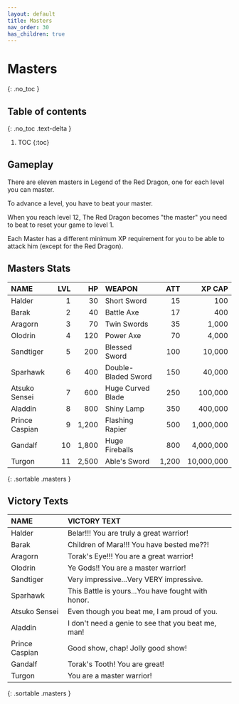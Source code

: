 ```yaml
---
layout: default
title: Masters
nav_order: 30
has_children: true
---
```

# Masters 
{: .no_toc }

## Table of contents
{: .no_toc .text-delta }

1. TOC
{:toc}

## Gameplay

There are eleven masters in Legend of the Red Dragon, one for each level you can master.  

To advance a level, you have to beat your master.  
  
When you reach level 12, The Red Dragon becomes "the master" you need to beat to reset your game to level 1.

Each Master has a different minimum XP requirement for you to be able to attack him (except for the Red Dragon).

## Masters Stats
 
| NAME           | LVL |    HP | WEAPON              |   ATT |     XP CAP | 
|:---------------|----:|------:|:--------------------|------:|-----------:|
| Halder         |   1 |    30 | Short Sword         |    15 |        100 | 
| Barak          |   2 |    40 | Battle Axe          |    17 |        400 | 
| Aragorn        |   3 |    70 | Twin Swords         |    35 |      1,000 | 
| Olodrin        |   4 |   120 | Power Axe           |    70 |      4,000 | 
| Sandtiger      |   5 |   200 | Blessed Sword       |   100 |     10,000 | 
| Sparhawk       |   6 |   400 | Double-Bladed Sword |   150 |     40,000 | 
| Atsuko Sensei  |   7 |   600 | Huge Curved Blade   |   250 |    100,000 | 
| Aladdin        |   8 |   800 | Shiny Lamp          |   350 |    400,000 | 
| Prince Caspian |   9 | 1,200 | Flashing Rapier     |   500 |  1,000,000 | 
| Gandalf        |  10 | 1,800 | Huge Fireballs      |   800 |  4,000,000 | 
| Turgon         |  11 | 2,500 | Able's Sword        | 1,200 | 10,000,000 | 
{: .sortable .masters }
  
## Victory Texts

| NAME           | VICTORY TEXT                                       |
|:---------------|:---------------------------------------------------|
| Halder         | Belar!!! You are truly a great warrior!            |
| Barak          | Children of Mara!!!  You have bested me??!         |
| Aragorn        | Torak's Eye!!!  You are a great warrior!           |
| Olodrin        | Ye Gods!!  You are a master warrior!               |
| Sandtiger      | Very impressive...Very VERY impressive.            |
| Sparhawk       | This Battle is yours...You have fought with honor. |
| Atsuko Sensei  | Even though you beat me, I am proud of you.        |
| Aladdin        | I don't need a genie to see that you beat me, man! |
| Prince Caspian | Good show, chap!  Jolly good show!                 |
| Gandalf        | Torak's Tooth!  You are great!                     |
| Turgon         |   You are a master warrior!                        |
{: .sortable .masters }
  
